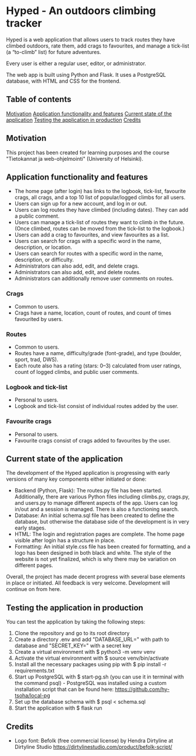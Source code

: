 # Hyped - An outdoors climbing tracker

Hyped is a web application that allows users to track routes they have climbed outdoors, rate them, add crags to favourites, and manage a tick-list (a “to-climb” list) for future adventures.

Every user is either a regular user, editor, or administrator.

The web app is built using Python and Flask. It uses a PostgreSQL database, with HTML and CSS for the frontend.

## Table of contents
[Motivation](#Motivation)
[Application functionality and features](#application-functionality-and-features)
[Current state of the application](#current-state-of-the-application)
[Testing the application in production](#testing-the-application-in-production)
[Credits](#Credits)


## Motivation

This project has been created for learning purposes and the course "Tietokannat ja web-ohjelmointi" (University of Helsinki).


## Application functionality and features

- The home page (after login) has links to the logbook, tick-list, favourite crags, all crags, and a top 10 list of popular/logged climbs for all users.
- Users can sign up for a new account, and log in or out.
- Users can log routes they have climbed (including dates). They can add a public comment.
- Users can manage a tick-list of routes they want to climb in the future. (Once climbed, routes can be moved from the tick-list to the logbook.)
- Users can add a crag to favourites, and view favourites as a list.
- Users can search for crags with a specific word in the name, description, or location.
- Users can search for routes with a specific word in the name, description, or difficulty.
- Administrators can also add, edit, and delete crags.
- Administrators can also add, edit, and delete routes.
- Administrators can additionally remove user comments on routes.

### Crags

- Common to users.
- Crags have a name, location, count of routes, and count of times favourited by users.

### Routes

- Common to users.
- Routes have a name, difficulty/grade (font-grade), and type (boulder, sport, trad, DWS).
- Each route also has a rating (stars: 0–3) calculated from user ratings, count of logged climbs, and public user comments.

### Logbook and tick-list

- Personal to users.
- Logbook and tick-list consist of individual routes added by the user.

### Favourite crags

- Personal to users.
- Favourite crags consist of crags added to favourites by the user.


## Current state of the application

The development of the Hyped application is progressing with early versions of many key components either initiated or done:
 
- Backend (Python, Flask): The routes.py file has been started. Additionally, there are various Python files including climbs.py, crags.py, and users.py to manage different aspects of the app. Users can log in/out and a session is managed. There is also a functioning search. 
- Database: An initial schema.sql file has been created to define the database, but otherwise the database side of the development is in very early stages.
- HTML: The login and registration pages are complete. The home page visible after login has a structure in place. 
- Formatting: An initial style.css file has been created for formatting, and a logo has been designed in both black and white. The style of the website is not yet finalized, which is why there may be variation on different pages.
 
Overall, the project has made decent progress with several base elements in place or initiated. All feedback is very welcome. Development will continue on from here.


## Testing the application in production

You can test the application by taking the following steps: 
1. Clone the repository and go to its root directory
2. Create a directory .env and add "DATABASE_URL=" with path to database and "SECRET_KEY=" with a secret key
3. Create a virtual environment with $ python3 -m venv venv
4. Activate the virtual environment with $ source venv/bin/activate
5. Install all the necessary packages using pip with $ pip install -r requirements.txt
6. Start up PostgreSQL with $ start-pg.sh (you can use it in terminal with the command psql) - PostgreSQL was installed using a custom installation script that can be found here: https://github.com/hy-tsoha/local-pg
7. Set up the database schema with $ psql < schema.sql
8. Start the application with $ flask run


## Credits

- Logo font: Befolk (free commercial license) by Hendra Dirtyline at Dirtyline Studio
https://dirtylinestudio.com/product/befolk-script/